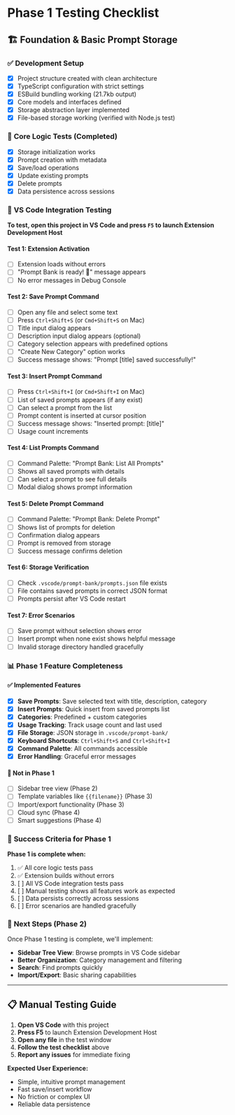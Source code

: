 # Phase 1 Testing Checklist

## 🏗️ **Foundation & Basic Prompt Storage**

### ✅ **Development Setup**
- [x] Project structure created with clean architecture
- [x] TypeScript configuration with strict settings
- [x] ESBuild bundling working (21.7kb output)
- [x] Core models and interfaces defined
- [x] Storage abstraction layer implemented
- [x] File-based storage working (verified with Node.js test)

### 🧪 **Core Logic Tests (Completed)**
- [x] Storage initialization works
- [x] Prompt creation with metadata
- [x] Save/load operations
- [x] Update existing prompts
- [x] Delete prompts
- [x] Data persistence across sessions

### 🎯 **VS Code Integration Testing**

**To test, open this project in VS Code and press `F5` to launch Extension Development Host**

#### **Test 1: Extension Activation**
- [ ] Extension loads without errors
- [ ] "Prompt Bank is ready! 🚀" message appears
- [ ] No error messages in Debug Console

#### **Test 2: Save Prompt Command**
- [ ] Open any file and select some text
- [ ] Press `Ctrl+Shift+S` (or `Cmd+Shift+S` on Mac)
- [ ] Title input dialog appears
- [ ] Description input dialog appears (optional)
- [ ] Category selection appears with predefined options
- [ ] "Create New Category" option works
- [ ] Success message shows: "Prompt [title] saved successfully!"

#### **Test 3: Insert Prompt Command**
- [ ] Press `Ctrl+Shift+I` (or `Cmd+Shift+I` on Mac)
- [ ] List of saved prompts appears (if any exist)
- [ ] Can select a prompt from the list
- [ ] Prompt content is inserted at cursor position
- [ ] Success message shows: "Inserted prompt: [title]"
- [ ] Usage count increments

#### **Test 4: List Prompts Command**
- [ ] Command Palette: "Prompt Bank: List All Prompts"
- [ ] Shows all saved prompts with details
- [ ] Can select a prompt to see full details
- [ ] Modal dialog shows prompt information

#### **Test 5: Delete Prompt Command**
- [ ] Command Palette: "Prompt Bank: Delete Prompt"
- [ ] Shows list of prompts for deletion
- [ ] Confirmation dialog appears
- [ ] Prompt is removed from storage
- [ ] Success message confirms deletion

#### **Test 6: Storage Verification**
- [ ] Check `.vscode/prompt-bank/prompts.json` file exists
- [ ] File contains saved prompts in correct JSON format
- [ ] Prompts persist after VS Code restart

#### **Test 7: Error Scenarios**
- [ ] Save prompt without selection shows error
- [ ] Insert prompt when none exist shows helpful message
- [ ] Invalid storage directory handled gracefully

### 📊 **Phase 1 Feature Completeness**

#### **✅ Implemented Features**
- [x] **Save Prompts**: Save selected text with title, description, category
- [x] **Insert Prompts**: Quick insert from saved prompts list
- [x] **Categories**: Predefined + custom categories
- [x] **Usage Tracking**: Track usage count and last used
- [x] **File Storage**: JSON storage in `.vscode/prompt-bank/`
- [x] **Keyboard Shortcuts**: `Ctrl+Shift+S` and `Ctrl+Shift+I`
- [x] **Command Palette**: All commands accessible
- [x] **Error Handling**: Graceful error messages

#### **🚫 Not in Phase 1**
- [ ] Sidebar tree view (Phase 2)
- [ ] Template variables like `{{filename}}` (Phase 3)
- [ ] Import/export functionality (Phase 3)
- [ ] Cloud sync (Phase 4)
- [ ] Smart suggestions (Phase 4)

### 🎯 **Success Criteria for Phase 1**

**Phase 1 is complete when:**
1. ✅ All core logic tests pass
2. ✅ Extension builds without errors
3. [ ] All VS Code integration tests pass
4. [ ] Manual testing shows all features work as expected
5. [ ] Data persists correctly across sessions
6. [ ] Error scenarios are handled gracefully

### 🚀 **Next Steps (Phase 2)**

Once Phase 1 testing is complete, we'll implement:
- **Sidebar Tree View**: Browse prompts in VS Code sidebar
- **Better Organization**: Category management and filtering
- **Search**: Find prompts quickly
- **Import/Export**: Basic sharing capabilities

---

## 📋 **Manual Testing Guide**

1. **Open VS Code** with this project
2. **Press F5** to launch Extension Development Host
3. **Open any file** in the test window
4. **Follow the test checklist** above
5. **Report any issues** for immediate fixing

**Expected User Experience:**
- Simple, intuitive prompt management
- Fast save/insert workflow
- No friction or complex UI
- Reliable data persistence 